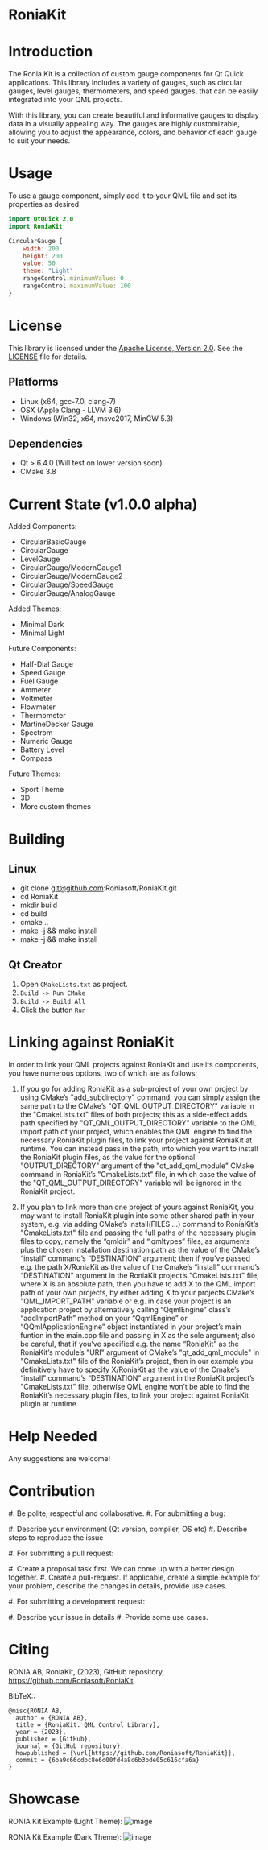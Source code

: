 # RoniaKit

Introduction
============
The Ronia Kit is a collection of custom gauge components for Qt Quick applications. This library includes a variety of gauges, such as circular gauges, level gauges, thermometers, and speed gauges, that can be easily integrated into your QML projects.

With this library, you can create beautiful and informative gauges to display data in a visually appealing way. The gauges are highly customizable, allowing you to adjust the appearance, colors, and behavior of each gauge to suit your needs.


Usage
=============
To use a gauge component, simply add it to your QML file and set its properties as desired:

```qml
import QtQuick 2.0
import RoniaKit

CircularGauge {
    width: 200
    height: 200
    value: 50
    theme: "Light"
    rangeControl.minimumValue: 0
    rangeControl.maximumValue: 100
}
```

License
=============
This library is licensed under the [Apache License, Version 2.0](https://www.apache.org/licenses/LICENSE-2.0). See the [LICENSE](LICENSE) file for details.

Platforms
---------

* Linux (x64, gcc-7.0, clang-7)
* OSX (Apple Clang - LLVM 3.6)
* Windows (Win32, x64, msvc2017, MinGW 5.3)

Dependencies
------------

* Qt > 6.4.0 (Will test on lower version soon)
* CMake 3.8

Current State (v1.0.0 alpha)
==================

Added Components:
* CircularBasicGauge
* CircularGauge
* LevelGauge
* CircularGauge/ModernGauge1
* CircularGauge/ModernGauge2
* CircularGauge/SpeedGauge
* CircularGauge/AnalogGauge

Added Themes:
* Minimal Dark
* Minimal Light


Future Components:
* Half-Dial Gauge
* Speed Gauge
* Fuel Gauge
* Ammeter
* Voltmeter
* Flowmeter
* Thermometer
* MartineDecker Gauge
* Spectrom
* Numeric Gauge
* Battery Level
* Compass

Future Themes:
* Sport Theme
* 3D
* More custom themes


Building
========

Linux
-----

- git clone git@github.com:Roniasoft/RoniaKit.git
- cd RoniaKit
- mkdir build
- cd build
- cmake ..
- make -j && make install
- make -j && make install

Qt Creator
----------

1. Open `CMakeLists.txt` as project.
2. `Build -> Run CMake`
3. `Build -> Build All`
4. Click the button `Run`

**Linking against RoniaKit**
============================


In order to link your QML projects against RoniaKit and use its components, you have numerous options, two of which are as follows:

1. If you go for adding RoniaKit as a sub-project of your own project by using CMake’s "add_subdirectory" command, you can simply assign the same path to the CMake’s "QT_QML_OUTPUT_DIRECTORY" variable in the "CmakeLists.txt" files of both projects; this as a side-effect adds path specified by "QT_QML_OUTPUT_DIRECTORY" variable to the QML import path of your project, which enables the QML engine to find the necessary RoniaKit plugin files, to link your project against RoniaKit at runtime. You can instead pass in the path, into which you want to install the RoniaKit plugin files, as the value for the optional "OUTPUT_DIRECTORY" argument of the "qt_add_qml_module" CMake command in RoniaKit’s "CmakeLists.txt" file, in which case the value of the "QT_QML_OUTPUT_DIRECTORY" variable will be ignored in the RoniaKit project.

2. If you plan to link more than one project of yours against RoniaKit, you may want to install RoniaKit plugin into some other shared path in your system, e.g. via adding CMake’s install(FILES …) command to RoniaKit’s "CmakeLists.txt" file and passing the full paths of the necessary plugin files to copy, namely the “qmldir” and “.qmltypes” files, as arguments plus the chosen installation destination path as the value of the CMake’s “install” command’s “DESTINATION” argument; then if you’ve passed e.g. the path X/RoniaKit as the value of the Cmake’s “install” command’s “DESTINATION” argument in the RoniaKit project’s "CmakeLists.txt" file, where X is an absolute path, then you have to add X to the QML import path of your own projects, by either adding X to your projects CMake’s "QML_IMPORT_PATH" variable or e.g. in case your project is an application project by alternatively calling “QqmlEngine” class’s “addImportPath” method on your “QqmlEngine” or “QQmlApplicationEngine” object instantiated in your project’s main funtion in the main.cpp file and passing in X as the sole argument; also be careful, that if you’ve specified e.g. the name “RoniaKit” as the RoniaKit’s module’s "URI" argument of CMake’s "qt_add_qml_module" in "CmakeLists.txt" file of the RoniaKit’s project, then in our example you definitively have to specify X/RoniaKit as the value of the Cmake’s “install” command’s “DESTINATION” argument in the RoniaKit project’s "CmakeLists.txt" file, otherwise QML engine won’t be able to find the RoniaKit’s necessary plugin files, to link your project against RoniaKit plugin at runtime.
 

Help Needed
===========

Any suggestions are welcome!

Contribution
============

#. Be polite, respectful and collaborative.
#. For submitting a bug:

   #. Describe your environment (Qt version, compiler, OS etc)
   #. Describe steps to reproduce the issue

#. For submitting a pull request:

   #. Create a proposal task first. We can come up with a better design together.
   #. Create a pull-request. If applicable, create a simple example for your
      problem, describe the changes in details, provide use cases.

#. For submitting a development request:

   #. Describe your issue in details
   #. Provide some use cases.

Citing
======

RONIA AB, RoniaKit, (2023), GitHub repository, https://github.com/Roniasoft/RoniaKit

BibTeX::

    @misc{RONIA AB,
      author = {RONIA AB},
      title = {RoniaKit. QML Control Library},
      year = {2023},
      publisher = {GitHub},
      journal = {GitHub repository},
      howpublished = {\url{https://github.com/Roniasoft/RoniaKit}},
      commit = {6ba9c66cdbc8e6d00fd4a8c6b3bde05c616cfa6a}
    }


Showcase
========
RONIA Kit Example (Light Theme):
![image](https://user-images.githubusercontent.com/53909162/233635754-87d08df4-5b11-4010-bf6a-479cbb1c0a8f.png)

RONIA Kit Example (Dark Theme):
![image](https://user-images.githubusercontent.com/53909162/233635891-a4e3a6ce-2577-4e82-98ab-ed94d9fa9fbb.png)



